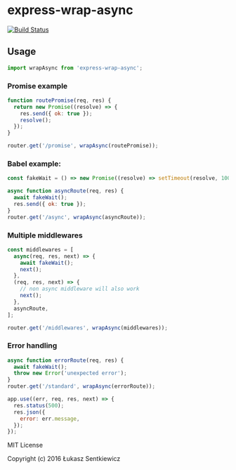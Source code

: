 # express-wrap-async
[![Build Status](https://travis-ci.org/lsentkiewicz/express-wrap-async.svg?branch=master)](https://travis-ci.org/lsentkiewicz/express-wrap-async)

## Usage

```js
import wrapAsync from 'express-wrap-async';
```


### Promise example
```js
function routePromise(req, res) {
  return new Promise((resolve) => {
    res.send({ ok: true });
    resolve();
  });
}

router.get('/promise', wrapAsync(routePromise));

```

### Babel example:
```js
const fakeWait = () => new Promise((resolve) => setTimeout(resolve, 100));

async function asyncRoute(req, res) {
  await fakeWait();
  res.send({ ok: true });
}
router.get('/async', wrapAsync(asyncRoute));
```

### Multiple middlewares
```js
const middlewares = [
  async(req, res, next) => {
    await fakeWait();
    next();
  },
  (req, res, next) => {
    // non async middleware will also work
    next();
  },
  asyncRoute,
];

router.get('/middlewares', wrapAsync(middlewares));
```


### Error handling
```js
async function errorRoute(req, res) {
  await fakeWait();
  throw new Error('unexpected error');
}
router.get('/standard', wrapAsync(errorRoute));

app.use((err, req, res, next) => {
  res.status(500);
  res.json({
    error: err.message,
  });
});

```



MIT License

Copyright (c) 2016 Łukasz Sentkiewicz